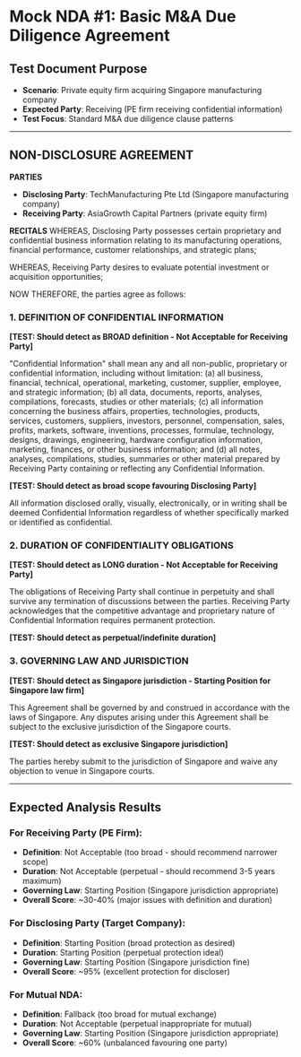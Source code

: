 # Mock NDA #1: Basic M&A Due Diligence Agreement

## Test Document Purpose
- **Scenario**: Private equity firm acquiring Singapore manufacturing company
- **Expected Party**: Receiving (PE firm receiving confidential information)
- **Test Focus**: Standard M&A due diligence clause patterns

---

## NON-DISCLOSURE AGREEMENT

**PARTIES**
- **Disclosing Party**: TechManufacturing Pte Ltd (Singapore manufacturing company)  
- **Receiving Party**: AsiaGrowth Capital Partners (private equity firm)

**RECITALS**
WHEREAS, Disclosing Party possesses certain proprietary and confidential business information relating to its manufacturing operations, financial performance, customer relationships, and strategic plans;

WHEREAS, Receiving Party desires to evaluate potential investment or acquisition opportunities;

NOW THEREFORE, the parties agree as follows:

### 1. DEFINITION OF CONFIDENTIAL INFORMATION

**[TEST: Should detect as BROAD definition - Not Acceptable for Receiving Party]**

"Confidential Information" shall mean any and all non-public, proprietary or confidential information, including without limitation: (a) all business, financial, technical, operational, marketing, customer, supplier, employee, and strategic information; (b) all data, documents, reports, analyses, compilations, forecasts, studies or other materials; (c) all information concerning the business affairs, properties, technologies, products, services, customers, suppliers, investors, personnel, compensation, sales, profits, markets, software, inventions, processes, formulae, technology, designs, drawings, engineering, hardware configuration information, marketing, finances, or other business information; and (d) all notes, analyses, compilations, studies, summaries or other material prepared by Receiving Party containing or reflecting any Confidential Information.

**[TEST: Should detect as broad scope favouring Disclosing Party]**

All information disclosed orally, visually, electronically, or in writing shall be deemed Confidential Information regardless of whether specifically marked or identified as confidential.

### 2. DURATION OF CONFIDENTIALITY OBLIGATIONS  

**[TEST: Should detect as LONG duration - Not Acceptable for Receiving Party]**

The obligations of Receiving Party shall continue in perpetuity and shall survive any termination of discussions between the parties. Receiving Party acknowledges that the competitive advantage and proprietary nature of Confidential Information requires permanent protection.

**[TEST: Should detect as perpetual/indefinite duration]**

### 3. GOVERNING LAW AND JURISDICTION

**[TEST: Should detect as Singapore jurisdiction - Starting Position for Singapore law firm]**

This Agreement shall be governed by and construed in accordance with the laws of Singapore. Any disputes arising under this Agreement shall be subject to the exclusive jurisdiction of the Singapore courts.

**[TEST: Should detect as exclusive Singapore jurisdiction]**

The parties hereby submit to the jurisdiction of Singapore and waive any objection to venue in Singapore courts.

---

## Expected Analysis Results

### For Receiving Party (PE Firm):
- **Definition**: Not Acceptable (too broad - should recommend narrower scope)
- **Duration**: Not Acceptable (perpetual - should recommend 3-5 years maximum)  
- **Governing Law**: Starting Position (Singapore jurisdiction appropriate)
- **Overall Score**: ~30-40% (major issues with definition and duration)

### For Disclosing Party (Target Company):
- **Definition**: Starting Position (broad protection as desired)
- **Duration**: Starting Position (perpetual protection ideal)
- **Governing Law**: Starting Position (Singapore jurisdiction fine)
- **Overall Score**: ~95% (excellent protection for discloser)

### For Mutual NDA:
- **Definition**: Fallback (too broad for mutual exchange)
- **Duration**: Not Acceptable (perpetual inappropriate for mutual)
- **Governing Law**: Starting Position (Singapore jurisdiction appropriate)
- **Overall Score**: ~60% (unbalanced favouring one party)